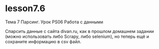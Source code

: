 # lesson7.6
Тема 7 Парсинг. Урок PS06 Работа с данными

Спарсить данные с сайта divan.ru, как в прошлом домашнем задании (можно использовать либо Scrapy, либо selenium), но теперь ещё и сохраните информацию в csv файл.